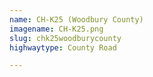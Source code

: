 ```yaml
---
name: CH-K25 (Woodbury County)
imagename: CH-K25.png
slug: chk25woodburycounty
highwaytype: County Road

---
```

